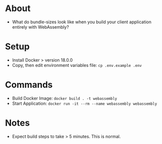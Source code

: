 # About
* What do bundle-sizes look like when you build your client application entirely with WebAssembly?

# Setup
* Install Docker > version 18.0.0
* Copy, then edit environment variables file: `cp .env.example .env`

# Commands
* Build Docker Image: `docker build . -t webassembly` 
* Start Application: `docker run -it --rm --name webassembly webassembly`

# Notes
* Expect build steps to take > 5 minutes. This is normal.

